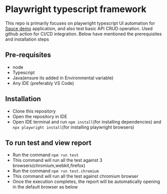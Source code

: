 # Playwright typescript framework
This repo is primarily focuses on playwright typescript UI automation for [Sauce demo](https://www.saucedemo.com/) application, and also test basic API CRUD operation. Used github action for CI/CD integration.
Below have mentioned the prerequisites and installation steps

## Pre-requisites
- node
- Typescript
- Java(ensure its added in Environmental variable)
- Any IDE (preferably VS Code)

## Installation
- Clone this repository
- Open the repository in IDE
- Open IDE terminal and run `npm install`(for installing dependencies) and `npx playwright install`(for installing playwright browsers)

## To run test and view report
- Run the command `npm run test`
- This command will run all the test against 3 browsers(chromium,webkit,firefox)
- Run the command `npm run test.chromium`
- This command will run all the test against chromium browser
- Once the execution completes, the report will be automatically opening in the default browser as below
